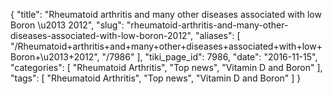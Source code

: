 {
    "title": "Rheumatoid arthritis and many other diseases associated with low Boron \u2013 2012",
    "slug": "rheumatoid-arthritis-and-many-other-diseases-associated-with-low-boron-2012",
    "aliases": [
        "/Rheumatoid+arthritis+and+many+other+diseases+associated+with+low+Boron+\u2013+2012",
        "/7986"
    ],
    "tiki_page_id": 7986,
    "date": "2016-11-15",
    "categories": [
        "Rheumatoid Arthritis",
        "Top news",
        "Vitamin D and Boron"
    ],
    "tags": [
        "Rheumatoid Arthritis",
        "Top news",
        "Vitamin D and Boron"
    ]
}